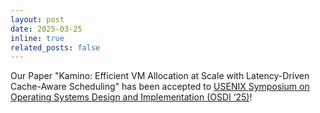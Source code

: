```yaml
---
layout: post
date: 2025-03-25
inline: true
related_posts: false
---
```


Our Paper "Kamino: Efficient VM Allocation at Scale with Latency-Driven  Cache-Aware Scheduling" has been accepted to [USENIX Symposium on Operating Systems Design and Implementation (OSDI ‘25)](https://www.usenix.org/conference/osdi25)!